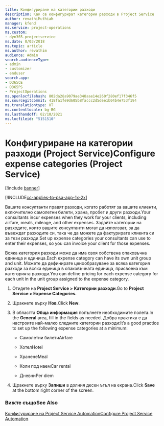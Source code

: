 ```yaml
---
title: Конфигуриране на категории разходи
description: Как се конфигурират категории разходи в Project Service
author: revathiMuthiah
manager: kfend
ms.service: project-operations
ms.custom:
- dyn365-projectservice
ms.date: 8/03/2018
ms.topic: article
ms.author: revathim
audience: Admin
search.audienceType:
- admin
- customizer
- enduser
search.app:
- D365CE
- D365PS
- ProjectOperations
ms.openlocfilehash: 802da28a9079ae348aae14e260f280ef17f346f5
ms.sourcegitcommit: 418fa1fe9d605b8faccc2d5dee1b04b4e753f194
ms.translationtype: HT
ms.contentlocale: bg-BG
ms.lasthandoff: 02/10/2021
ms.locfileid: "5151510"
---
```

# <a name="configure-expense-categories-project-service"></a><span data-ttu-id="9cc87-103">Конфигуриране на категории разходи (Project Service)</span><span class="sxs-lookup"><span data-stu-id="9cc87-103">Configure expense categories (Project Service)</span></span>

[!include [banner](../includes/psa-now-project-operations.md)]

[!INCLUDE[cc-applies-to-psa-app-1x-2x](../includes/cc-applies-to-psa-app-1x-2x.md)]

<span data-ttu-id="9cc87-104">Вашите консултанти правят разходи, когато работят за вашите клиенти, включително самолетни билети, храна, пробег и други разходи.</span><span class="sxs-lookup"><span data-stu-id="9cc87-104">Your consultants incur expenses when they work for your clients, including airfare, meals, mileage, and other expenses.</span></span> <span data-ttu-id="9cc87-105">Задайте категории на разходите, които вашите консултанти могат да използват, за да въвеждат разходите си, така че да можете да фактурирате клиента си за тези разходи.</span><span class="sxs-lookup"><span data-stu-id="9cc87-105">Set up expense categories your consultants can use to enter their expenses, so you can invoice your client for those expenses.</span></span>  
  
<span data-ttu-id="9cc87-106">Всяка категория разходи може да има своя собствена опаковъчна единица и единица.</span><span class="sxs-lookup"><span data-stu-id="9cc87-106">Each expense category can have its own unit group and unit.</span></span> <span data-ttu-id="9cc87-107">Можете да дефинирате ценообразуване за всяка категория разходи за всяка единица в опаковъчната единица, присвоена към категорията разходи.</span><span class="sxs-lookup"><span data-stu-id="9cc87-107">You can define pricing for each expense category for each unit in the unit group assigned to the expense category.</span></span>  
  
1.  <span data-ttu-id="9cc87-108">Отидете на **Project Service > Категории разходи**.</span><span class="sxs-lookup"><span data-stu-id="9cc87-108">Go to **Project Service > Expense Categories**.</span></span>  
  
2.  <span data-ttu-id="9cc87-109">Щракнете върху **Нов**.</span><span class="sxs-lookup"><span data-stu-id="9cc87-109">Click **New**.</span></span>  
  
3.  <span data-ttu-id="9cc87-110">В областта **Обща информация** попълнете необходимите полета.</span><span class="sxs-lookup"><span data-stu-id="9cc87-110">In the **General** area, fill in the fields as needed.</span></span> <span data-ttu-id="9cc87-111">Добра практика е да настроите най-малко следните категории разходи:</span><span class="sxs-lookup"><span data-stu-id="9cc87-111">It’s a good practice to set up the following expense categories at a minimum:</span></span>  
  
    -   <span data-ttu-id="9cc87-112">Самолетни билети</span><span class="sxs-lookup"><span data-stu-id="9cc87-112">Airfare</span></span>  
  
    -   <span data-ttu-id="9cc87-113">Хотел</span><span class="sxs-lookup"><span data-stu-id="9cc87-113">Hotel</span></span>  
  
    -   <span data-ttu-id="9cc87-114">Хранене</span><span class="sxs-lookup"><span data-stu-id="9cc87-114">Meal</span></span>  
  
    -   <span data-ttu-id="9cc87-115">Коли под наем</span><span class="sxs-lookup"><span data-stu-id="9cc87-115">Car rental</span></span>  
  
    -   <span data-ttu-id="9cc87-116">Дневни</span><span class="sxs-lookup"><span data-stu-id="9cc87-116">Per diem</span></span>  
  
4.  <span data-ttu-id="9cc87-117">Щракнете върху **Запиши** в долния десен ъгъл на екрана.</span><span class="sxs-lookup"><span data-stu-id="9cc87-117">Click **Save** at the bottom right corner of the screen.</span></span>  
  
### <a name="see-also"></a><span data-ttu-id="9cc87-118">Вижте също</span><span class="sxs-lookup"><span data-stu-id="9cc87-118">See Also</span></span>  
 [<span data-ttu-id="9cc87-119">Конфигуриране на Project Service Automation</span><span class="sxs-lookup"><span data-stu-id="9cc87-119">Configure Project Service Automation</span></span>](../psa/configure.md)
